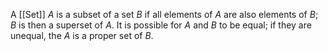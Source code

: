 A [[Set]] $A$ is a subset of a set $B$ if all elements of $A$ are also elements of $B$; $B$ is then a superset of $A$. It is possible for $A$ and $B$ to be equal; if they are unequal, the $A$ is a proper set of $B$.